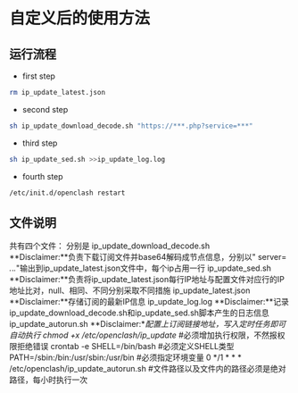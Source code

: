 # 自定义后的使用方法
## 运行流程
 - first step
```sh
rm ip_update_latest.json 
```
 - second step
 ```sh
sh ip_update_download_decode.sh "https://***.php?service=***"
```
 - third step
 ```sh
sh ip_update_sed.sh >>ip_update_log.log
```
 - fourth step
 ```sh
/etc/init.d/openclash restart
```
## 文件说明

  共有四个文件：
  分别是
  ip_update_download_decode.sh      
      **Disclaimer:**负责下载订阅文件并base64解码成节点信息，分别以"  server= *.*.*.*"输出到ip_update_latest.json文件中，每个ip占用一行
  ip_update_sed.sh
      **Disclaimer:**负责将ip_update_latest.json每行IP地址与配置文件对应行的IP地址比对，null、相同、不同分别采取不同措施
  ip_update_latest.json
      **Disclaimer:**存储订阅的最新IP信息
  ip_update_log.log
      **Disclaimer:**记录ip_update_download_decode.sh和ip_update_sed.sh脚本产生的日志信息
  ip_update_autorun.sh
      **Disclaimer:**配置上订阅链接地址，写入定时任务即可自动执行
      chmod +x /etc/openclash/ip_update*        #必须增加执行权限，不然报权限拒绝错误
      crontab -e
      SHELL=/bin/bash           #必须定义SHELL类型
      PATH=/sbin:/bin:/usr/sbin:/usr/bin    #必须指定环境变量
      0 */1 * * * /etc/openclash/ip_update_autorun.sh       #文件路径以及文件内的路径必须是绝对路径，每小时执行一次
